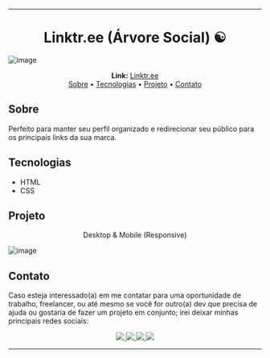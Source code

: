 <hr>
<h1 align="center">Linktr.ee (Árvore Social) ☯️</h1>

![image](https://i.imgur.com/397F13N.png)

<div align="center">
  <b>Link:</b> <a href="https://link-tree-bay.vercel.app/" target=_blank">Linktr.ee</a>
</div>

<div align="center">
  <a href="#sobre">Sobre</a> •
  <a href="#tecnologias">Tecnologias</a> •
  <a href="#projeto">Projeto</a> •
  <a href="#contato">Contato</a> 
</div>

## Sobre
Perfeito para manter seu perfil organizado e redirecionar seu público para os principais links da sua marca.

## Tecnologias
* HTML
* CSS

## Projeto 
<p align="center">
  Desktop & Mobile (Responsive)
</p>

![image](https://i.imgur.com/NH00gZF.png)

## Contato

  Caso esteja interessado(a) em me contatar para uma oportunidade de trabalho, freelancer, ou até mesmo se você for outro(a) dev que precisa de ajuda ou gostaria de fazer   um projeto em conjunto; irei deixar minhas principais redes sociais:

 <div align="center"> 
<a href="https://www.linkedin.com/in/kaic-del-debbio/" target="_blank"><img src="https://img.shields.io/badge/LinkedIn-0077B5?style=for-the-badge&logo=linkedin&logoColor=white" target="_blank">
</a> 
<a href="https://instagram.com/kaicdeldebbio" target="_blank"><img src="https://img.shields.io/badge/-Instagram-%23E4405F?style=for-the-badge&logo=instagram&logoColor=white" target="_blank">
</a>
<a href="https://twitter.com/kaicdeldebbio" target="_blank"><img src="https://img.shields.io/badge/Twitter-1DA1F2?style=for-the-badge&logo=twitter&logoColor=white" target="_blank">
</a>
<a href="https://discord.gg/Aq5cdnRSKw" target="_blank"><img src="https://img.shields.io/badge/Discord-7289DA?style=for-the-badge&logo=discord&logoColor=white" target="_blank">
</a> 
<hr>

